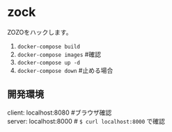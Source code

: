 # zock
ZOZOをハックします。

1. `docker-compose build`
2. `docker-compose images` #確認
3. `docker-compose up -d`
4. `docker-compose down` #止める場合


## 開発環境
client: localhost:8080 #ブラウザ確認  
server: localhost:8000 # `$ curl localhost:8000` で確認  

